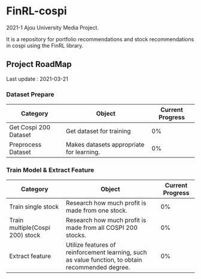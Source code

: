 # FinRL-cospi

2021-1 Ajou University Media Project. 

It is a repository for portfolio recommendations and stock recommendations in cospi using the FinRL library.



## Project RoadMap

Last update : 2021-03-21

### Dataset Prepare

| Category              | Object                                   | Current Progress |
| --------------------- | ---------------------------------------- | ---------------- |
| Get Cospi 200 Dataset | Get dataset for training                 | 0%               |
| Preprocess Dataset    | Makes datasets appropriate for learning. | 0%               |



### Train Model & Extract Feature

| Category                        | Object                                                       | Current Progress |
| ------------------------------- | ------------------------------------------------------------ | ---------------- |
| Train single stock              | Research how much profit is made from one stock.             | 0%               |
| Train multiple(Cospi 200) stock | Research how much profit is made from all COSPI 200 stocks.  | 0%               |
| Extract feature                 | Utilize features of reinforcement learning, such as value function, to obtain recommended degree. | 0%               |

